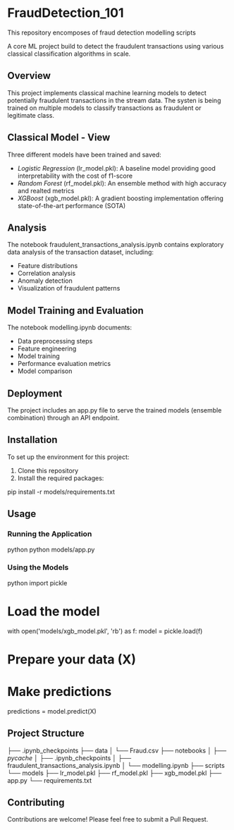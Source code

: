 # FraudDetection_101
This repository encomposes of fraud detection modelling scripts

A core ML project build to detect the fraudulent transactions using various classical classification algorithms in scale.

## Overview

This project implements classical machine learning models to detect potentially fraudulent transactions in the stream data. The systen is being trained on multiple models to classify transactions as fraudulent or legitimate class.

## Classical Model - View

Three different models have been trained and saved:
- *Logistic Regression* (lr_model.pkl): A baseline model providing good interpretability with the cost of f1-score
- *Random Forest* (rf_model.pkl): An ensemble method with high accuracy and realted metrics
- *XGBoost* (xgb_model.pkl): A gradient boosting implementation offering state-of-the-art performance (SOTA)

## Analysis

The notebook fraudulent_transactions_analysis.ipynb contains exploratory data analysis of the transaction dataset, including:
- Feature distributions
- Correlation analysis
- Anomaly detection
- Visualization of fraudulent patterns

## Model Training and Evaluation

The notebook modelling.ipynb documents:
- Data preprocessing steps
- Feature engineering
- Model training
- Performance evaluation metrics
- Model comparison

## Deployment

The project includes an app.py file to serve the trained models (ensemble combination) through an API endpoint.

## Installation

To set up the environment for this project:

1. Clone this repository
2. Install the required packages:

pip install -r models/requirements.txt


## Usage

### Running the Application

python
python models/app.py


### Using the Models

python
import pickle

# Load the model
with open('models/xgb_model.pkl', 'rb') as f:
    model = pickle.load(f)
    
# Prepare your data (X)
# Make predictions
predictions = model.predict(X)

## Project Structure

├── .ipynb_checkpoints
├── data
│   └── Fraud.csv
├── notebooks
│   ├── _pycache_
│   ├── .ipynb_checkpoints
│   ├── fraudulent_transactions_analysis.ipynb
│   └── modelling.ipynb
├── scripts
└── models
    ├── lr_model.pkl
    ├── rf_model.pkl
    ├── xgb_model.pkl
    ├── app.py
    └── requirements.txt


## Contributing

Contributions are welcome! Please feel free to submit a Pull Request.
